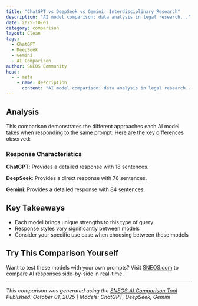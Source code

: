 ```yaml
---
title: "ChatGPT vs DeepSeek vs Gemini: Interdisciplinary Research"
description: "AI model comparison: data analysis in legal research..."
date: 2025-10-01
category: comparison
layout: Clean
tags:
  - ChatGPT
  - DeepSeek
  - Gemini
  - AI Comparison
author: SNEOS Community
head:
  - - meta
    - name: description
      content: "AI model comparison: data analysis in legal research..."
---
```


<ChatComparison
  title="ChatGPT vs DeepSeek vs Gemini: Interdisciplinary Research"
  prompt="data analysis in legal research"
  :responses='{
    "ChatGPT": "Data analysis in legal research refers to the systematic examination, transformation, and modeling of legal data to uncover useful information, draw conclusions, and support decision-making in legal contexts. It involves leveraging quantitative, qualitative, and computational techniques to analyze various forms of legal information such as case law, statutes, legal documents, court opinions, and regulatory texts.\n\n### Key Aspects of Data Analysis in Legal Research\n\n1. **Types of Legal Data Analyzed**:\n   - Case law (judicial opinions, court rulings)\n   - Statutes and regulations\n   - Legal briefs and pleadings\n   - Contracts and agreements\n   - Litigation data\n   - Legal citations and references\n\n2. **Common Data Analysis Techniques**:\n   - **Text Mining and Natural Language Processing (NLP)**: Extracting relevant information from unstructured legal texts, identifying patterns, and summarizing content.\n   - **Statistical Analysis**: Evaluating trends in case outcomes, frequency of certain legal issues, or durations of cases.\n   - **Citation Network Analysis**: Mapping and analyzing how cases or statutes cite each other to determine influence or precedential value.\n   - **Machine Learning/AI**: Predicting case outcomes, classifying legal documents, or assisting in legal research with automated document review.\n   - **Visualization**: Creating graphs, charts, or network diagrams to illustrate connections between cases, legal concepts, or timelines.\n\n3. **Applications in Legal Research**:\n   - Identifying relevant precedents more efficiently\n   - Analyzing judicial behavior and decision patterns\n   - Monitoring changes in laws and regulations over time\n   - Assessing compliance risks through contract analysis\n   - Supporting legal argumentation with empirical data\n   - Enhancing due diligence and discovery processes\n\n4. **Tools and Software**:\n   - Legal research platforms like Westlaw, LexisNexis (with analytics features)\n   - NLP libraries (e.g., spaCy, NLTK) for processing text\n   - Data analysis tools like Python, R, Excel\n   - Visualization tools like Tableau or Gephi for network analysis\n   - Specialized AI tools for legal analytics (e.g., ROSS Intelligence, Casetext)\n\n### Summary\n\nData analysis in legal research transforms vast collections of legal texts and information into actionable insights. By combining traditional legal expertise with modern analytical techniques, legal professionals can improve research accuracy, predict litigation trends, and make more informed strategic decisions.\n\nIf you want, I can also provide guidance on specific data analysis methods or tools for legal research.",
    "DeepSeek": "Of course. Data analysis is fundamentally transforming legal research, moving it from a purely qualitative, precedent-based discipline to a field that can leverage quantitative evidence to uncover patterns, predict outcomes, and inform strategy.\n\nThis is often referred to as **Legal Analytics** or **Empirical Legal Studies**.\n\nHere\u2019s a comprehensive breakdown of data analysis in legal research, covering its applications, methods, data sources, and challenges.\n\n---\n\n### 1. Key Applications \u0026 Use Cases\n\nData analysis is applied across the entire legal spectrum:\n\n*   **Litigation Strategy \u0026 Outcome Prediction:**\n    *   **Analyzing Judge Rulings:** What is a particular judge\u0027s likelihood of granting a motion to dismiss? How do they rule on summary judgment motions in specific types of cases (e.g., patent law, employment discrimination)?\n    *   **Predicting Opponent Behavior:** How often does a opposing law firm settle vs. go to trial? What are their success rates?\n    *   **Case Valuation:** By analyzing past verdicts and settlements with similar fact patterns, jurisdictions, and injuries, lawyers can better advise clients on the potential value of a case.\n\n*   **Legal Doctrine \u0026 Trend Analysis:**\n    *   **Tracking the Evolution of a Legal Concept:** How has the interpretation of \u0022privacy\u0022 in the 4th Amendment changed over time? Researchers can analyze the frequency of certain key phrases and their contextual use in court opinions.\n    *   **Identifying Circuit Splits:** Data analysis can quickly identify when different federal appellate courts are ruling differently on the same legal issue, flagging a potential case for the Supreme Court.\n\n*   **Contract Analysis \u0026 Due Diligence:**\n    *   **Automated Contract Review:** Using Natural Language Processing (NLP), software can scan thousands of contracts to identify non-standard clauses, missing terms, or potential risks (e.g., unfavorable termination clauses, unusual liability caps).\n    *   **M\u0026A Due Diligence:** Quickly analyze a target company\u0027s entire contract portfolio to assess obligations, risks, and compliance.\n\n*   **Legal Operations \u0026 Law Firm Management:**\n    *   **Billable Hour Analysis:** Identify inefficiencies, understand what types of tasks consume the most resources, and improve budgeting.\n    *   **Matter Pricing:** Use historical data to price new legal matters more accurately.\n    *   **Diversity \u0026 Inclusion Metrics:** Track the representation and progression of diverse attorneys within a firm or across the industry.\n\n*   **Policy \u0026 Regulatory Impact Assessment:**\n    *   **Evaluating Legislation:** Did a new law (e.g., a change in sentencing guidelines) have its intended effect? Researchers can analyze crime data, incarceration rates, and recidivism before and after the law\u0027s implementation.\n    *   **Cost-Benefit Analysis of Regulations:** Quantify the economic impact of a proposed regulation.\n\n*   **E-Discovery:**\n    *   This is one of the oldest applications. Using **Technology-Assisted Review (TAR)**, lawyers can train machine learning models to classify millions of documents as \u0022responsive\u0022 or \u0022non-responsive\u0022 to a discovery request, drastically reducing the time and cost of manual review.\n\n---\n\n### 2. Core Methods \u0026 Techniques\n\nThe sophistication of methods used in legal data analysis varies widely.\n\n*   **Descriptive Analytics (What happened?):**\n    *   **Frequency Analysis:** Counting how often certain outcomes, words, or parties appear.\n    *   **Trend Analysis:** Visualizing how frequencies change over time (e.g., the rise of lawsuits related to data breaches).\n\n*   **Predictive Analytics (What will happen?):**\n    *   **Regression Analysis:** Models the relationship between variables to predict an outcome. (e.g., Predicting the amount of a damages award based on factors like the type of injury, plaintiff\u0027s age, and jurisdiction).\n    *   **Classification Models (Machine Learning):** Algorithms like logistic regression, random forests, or support vector machines can be trained on past cases to classify new cases into categories like \u0022win\u0022 or \u0022lose,\u0022 or \u0022settle\u0022 or \u0022go to trial.\u0022\n    *   **Natural Language Processing (NLP):** Used to extract meaning from unstructured text (court opinions, contracts, statutes). Techniques include:\n        *   **Topic Modeling:** Automatically discovering the key themes present in a large collection of documents.\n        *   **Sentiment Analysis:** Gauging the tone of a judicial opinion.\n        *   **Named Entity Recognition (NER):** Automatically identifying and classifying entities like people, organizations, and locations in legal text.\n\n*   **Network Analysis:**\n    *   Mapping relationships between entities, such as the co-citation network of courts or the relationships between parties in complex litigation.\n\n---\n\n### 3. Data Sources for Legal Analysis\n\nThe quality of analysis depends entirely on the quality of the data.\n\n*   **Primary Legal Texts:**\n    *   **Case Law:** Databases like Westlaw, LexisNexis, and free sources like Google Scholar and CourtListener provide vast repositories of court opinions.\n    *   **Statutes \u0026 Regulations:** Federal and state government websites, HeinOnline.\n    *   **Filings \u0026 Dockets:** PACER (federal courts), along with services like Bloomberg Law and LexisNexis that add structure to this data.\n\n*   **Commercial Legal Analytics Platforms:**\n    *   **LexisNexis Context,** **Westlaw Edge,** **Bloomberg Law:** These platforms are increasingly building analytics tools directly into their interfaces, providing pre-built visualizations on judges, courts, and lawyers.\n    *   **Companies like Ravel Law (acquired by LexisNexis) and Pre/Dicta:** Specialized in judge and court analytics.\n\n*   **Proprietary \u0026 Internal Data:**\n    *   A law firm\u0027s own database of past cases, outcomes, timekeeping records, and client information.\n\n*   **External Datasets:**\n    *   For policy work, researchers often merge legal data with economic data (from the BLS), demographic data (from the Census), or health data (from the CDC).\n\n---\n\n### 4. Challenges \u0026 Limitations\n\nWhile powerful, data analysis in legal research is not a silver bullet.\n\n*   **Data Quality \u0026 Accessibility:** Legal data is often messy, unstructured, and trapped in PDFs. PACER is notoriously difficult to work with at scale. Historical data may be incomplete.\n*   **The \u0022Black Box\u0022 Problem:** Complex machine learning models can be difficult to interpret. A lawyer may be hesitant to rely on a prediction if they cannot explain *why* the model reached that conclusion.\n*   **Correlation vs. Causation:** This is a classic pitfall. Just because two things are correlated (e.g., a judge ruling against a party with a specific law firm) does not mean one causes the other. Legal expertise is crucial to provide context.\n*   **Ethical Considerations:** Bias in historical data can lead to biased models. If a model is trained on past sentencing data that reflects societal biases, it may perpetuate or even amplify those biases.\n*   **Over-reliance on Quantifiable Factors:** The law turns on nuanced facts and persuasive storytelling\u2014elements that are incredibly difficult to quantify. Data should inform, not replace, legal reasoning and judgment.\n\n### Conclusion\n\nData analysis is no longer a niche skill in legal research. It is becoming a core competency. The modern legal professional doesn\u0027t need to be a data scientist, but they must be **data-literate**\u2014able to understand what these tools can do, interpret their outputs critically, and integrate data-driven insights with traditional legal reasoning to build stronger arguments, develop more effective strategies, and provide better client service. The future of law belongs to those who can wield both the pen and the pivot table.",
    "Gemini": "Data analysis in legal research is the process of systematically applying statistical and/or logical techniques to describe, condense, recap, and evaluate data to generate insights, test hypotheses, and support or refute legal arguments. It\u0027s becoming increasingly important in modern legal practice, driven by the growth of available legal data (e.g., case law, statutes, regulations, contracts, legal documents) and the advancement of analytical tools.\n\nHere\u0027s a breakdown of how data analysis is used in legal research:\n\n**1. Types of Data Used in Legal Research:**\n\n*   **Quantitative Data:** This includes numerical data that can be measured and analyzed statistically. Examples:\n    *   **Case statistics:** Number of cases filed, won, lost, settled, average settlement amounts, duration of cases, success rates of specific legal arguments.\n    *   **Legislative voting patterns:** How often legislators vote together on specific bills, identifying legislative coalitions.\n    *   **Contract terms:** Frequency of specific clauses, average value of contracts, incidence of breaches.\n    *   **Demographic data:** Used in impact assessments of laws or regulations on different population groups.\n    *   **Financial data:** Used in corporate law, bankruptcy law, and other financially related legal areas.\n\n*   **Qualitative Data:** This includes non-numerical data that describes characteristics or qualities. Examples:\n    *   **Case law:** Analysis of legal reasoning, identification of key precedents, interpretation of statutes.\n    *   **Statutes and regulations:** Textual analysis to understand the intent, scope, and potential ambiguities of laws.\n    *   **Legal documents (contracts, pleadings, briefs):** Identification of patterns in language, arguments, and legal strategies.\n    *   **Interviews and surveys:** Used to gather opinions, experiences, and perspectives related to legal issues.\n    *   **Transcripts of legal proceedings:** Analyzing witness testimony, arguments made by attorneys, and judicial rulings.\n\n**2. Common Data Analysis Techniques Used in Legal Research:**\n\n*   **Descriptive Statistics:** Summarizing and describing data using measures like mean, median, mode, standard deviation, and frequency distributions.  This can be used to characterize case outcomes or analyze the distribution of contract values.\n\n*   **Inferential Statistics:** Using sample data to make inferences about a larger population.  Examples:\n    *   **Hypothesis testing:** Testing whether there is a statistically significant relationship between two variables (e.g., whether a specific type of contract clause increases the likelihood of a breach).\n    *   **Regression analysis:** Modeling the relationship between a dependent variable (e.g., case outcome) and one or more independent variables (e.g., characteristics of the parties, legal arguments used).  This helps predict outcomes and identify key factors.\n    *   **Confidence intervals:** Estimating the range within which a population parameter is likely to fall.\n\n*   **Content Analysis:** Systematically analyzing text data to identify patterns, themes, and concepts. This is commonly used to analyze case law, statutes, and legal documents.  Examples:\n    *   **Identifying legal trends:** Tracking how courts are interpreting a particular statute over time.\n    *   **Analyzing the language used in contracts:** Identifying potentially ambiguous or problematic clauses.\n    *   **Studying the arguments made by attorneys in briefs:** Identifying common legal strategies.\n\n*   **Text Mining (Natural Language Processing - NLP):**  Using computer algorithms to extract information and insights from large volumes of text data. This is particularly useful for analyzing case law and legal documents.  Examples:\n    *   **Legal topic modeling:** Automatically identifying the key topics discussed in a corpus of legal documents.\n    *   **Legal information retrieval:**  Improving the efficiency and accuracy of legal search by using semantic understanding of the text.\n    *   **Legal document summarization:** Automatically generating summaries of long legal documents.\n    *   **Predictive coding:**  Using machine learning to identify relevant documents in e-discovery.\n\n*   **Network Analysis:**  Analyzing relationships and connections between entities.  Examples:\n    *   **Analyzing relationships between judges and law firms:** Identifying potential conflicts of interest.\n    *   **Mapping the citation network of case law:** Identifying influential cases and tracing the evolution of legal principles.\n    *   **Analyzing legislative voting networks:** Identifying coalitions and influence patterns in legislatures.\n\n*   **Machine Learning:** Using algorithms to learn from data and make predictions or classifications.  Examples:\n    *   **Predicting case outcomes:**  Building models to predict the likelihood of winning or losing a case based on various factors.\n    *   **Identifying fraudulent transactions:**  Detecting suspicious patterns in financial data.\n    *   **Personalized legal advice:**  Providing tailored legal advice based on a user\u0027s specific circumstances.\n\n*   **Qualitative Data Analysis (QDA):**  Analyzing non-numerical data to identify themes, patterns, and meanings.  Common methods include:\n    *   **Thematic analysis:**  Identifying recurring themes in interviews, focus groups, or legal documents.\n    *   **Grounded theory:**  Developing theories based on data collected through observation and interviews.\n    *   **Case study analysis:**  In-depth examination of a specific legal case or situation.\n\n**3. Applications of Data Analysis in Legal Research:**\n\n*   **Predictive Law:**  Forecasting legal outcomes and identifying potential risks and opportunities.\n*   **Legal Strategy:**  Developing more effective legal arguments and strategies based on data-driven insights.\n*   **Legal Policy:**  Evaluating the impact of laws and regulations and informing policy decisions.\n*   **Compliance:**  Monitoring compliance with laws and regulations and identifying potential violations.\n*   **Due Diligence:**  Assessing the legal risks associated with a transaction or investment.\n*   **E-Discovery:**  Using data analysis techniques to efficiently and effectively manage the e-discovery process.\n*   **Access to Justice:**  Identifying barriers to access to justice and developing solutions to improve access.\n*   **Legal Education:**  Using data to improve legal education and training.\n*   **Understanding Judicial Behavior:** Analyzing judicial decisions to understand how judges make decisions.\n*   **Analyzing Contracts:** Identifying problematic clauses, predicting risks, and improving contract drafting.\n\n**4. Tools for Data Analysis in Legal Research:**\n\n*   **Statistical Software:**  SPSS, R, SAS, Stata\n*   **Text Analysis Software:**  Leximancer, NVivo, ATLAS.ti,  RapidMiner\n*   **Programming Languages:**  Python (with libraries like Pandas, NumPy, Scikit-learn, NLTK), R\n*   **Spreadsheet Software:**  Microsoft Excel, Google Sheets\n*   **Legal Research Platforms with Analytics Features:**  LexisNexis, Westlaw, Bloomberg Law often have built-in analytics tools\n\n**5.  Challenges of Data Analysis in Legal Research:**\n\n*   **Data Availability and Quality:**  Legal data can be difficult to access and often contains errors or inconsistencies.  Ensuring data is complete, accurate, and relevant is crucial.\n*   **Data Bias:**  Legal data can reflect existing biases in the legal system.  It\u0027s important to be aware of these biases and to take steps to mitigate their impact on the analysis.\n*   **Ethical Considerations:**  Data analysis in legal research raises ethical concerns related to privacy, fairness, and transparency.  It\u0027s important to use data responsibly and ethically.\n*   **Complexity of Legal Language:**  Legal language is often complex and ambiguous, making it challenging to analyze using computational methods.\n*   **Interpretation and Context:**  Data analysis can provide valuable insights, but it\u0027s important to interpret the results in the context of the legal system and the specific legal issues being addressed.  Numbers don\u0027t tell the whole story; legal expertise is needed.\n*   **Statistical Literacy:**  Legal professionals need a certain level of statistical literacy to understand and interpret the results of data analysis.\n\n**6.  Future of Data Analysis in Legal Research:**\n\nThe use of data analysis in legal research is likely to continue to grow in the future, driven by the increasing availability of legal data and the advancement of analytical tools.  AI and machine learning will play an increasingly important role in legal research, automating tasks and providing new insights.  Legal professionals who are skilled in data analysis will be in high demand.\n\nIn conclusion, data analysis is a powerful tool for legal research that can provide valuable insights, improve legal decision-making, and advance our understanding of the legal system.  However, it\u0027s important to use data analysis responsibly and ethically, and to interpret the results in the context of the legal system and the specific legal issues being addressed.\n"
  }'
  published-date="23:14"
/>

## Analysis

This comparison demonstrates the different approaches each AI model takes when responding to the same prompt. Here are the key differences observed:

### Response Characteristics

**ChatGPT**: Provides a detailed response with 18 sentences. 

**DeepSeek**: Provides a direct response with 78 sentences. 

**Gemini**: Provides a detailed response with 84 sentences. 

## Key Takeaways

- Each model brings unique strengths to this type of query
- Response styles vary significantly between models
- Consider your specific use case when choosing between these models

## Try This Comparison Yourself

Want to test these models with your own prompts? Visit [SNEOS.com](https://sneos.com) to compare AI responses side-by-side in real-time.

---

*This comparison was generated using the [SNEOS AI Comparison Tool](https://sneos.com)*
*Published: October 01, 2025 | Models: ChatGPT, DeepSeek, Gemini*
